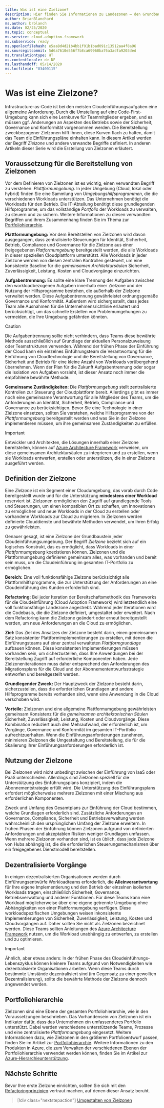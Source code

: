 ```yaml
---
title: Was ist eine Zielzone?
description: Hier finden Sie Informationen zu Landezonen – den Grundbausteinen jeder Cloudeinführungsumgebung.
author: BrianBlanchard
ms.author: brblanch
ms.date: 02/25/2020
ms.topic: conceptual
ms.service: cloud-adoption-framework
ms.subservice: ready
ms.openlocfilehash: e5aa8d4d21b4bb1f01b1bad091c13512aa4f8a96
ms.sourcegitcommit: 5d6a7610e556f7b8ca69960ba76a3adfa9203ded
ms.translationtype: HT
ms.contentlocale: de-DE
ms.lasthandoff: 05/14/2020
ms.locfileid: "83400115"
---
```

<!-- markdownlint-disable MD026 -->

# <a name="what-is-a-landing-zone"></a>Was ist eine Zielzone?

Infrastructure-as-Code ist bei den meisten Cloudeinführungsaufgaben eine allgemeine Anforderung. Durch die Umstellung auf eine Code-First-Umgebung kann sich eine Lernkurve für Teammitglieder ergeben, und es müssen ggf. Änderungen an Aspekten des Betriebs sowie der Sicherheit, Governance und Konformität vorgenommen werden. Die Bereitstellung zweckbezogener Zielzonen hilft Ihnen, diese Kurven flach zu halten, damit das Team die Einführungspläne einhalten kann. In diesem Artikel werden der Begriff _Zielzone_ und andere verwandte Begriffe definiert. In anderen Artikeln dieser Serie wird die Erstellung von Zielzonen erläutert.

## <a name="prerequisite-to-landing-zone-deployment"></a>Voraussetzung für die Bereitstellung von Zielzonen

Vor dem Definieren von Zielzonen ist es wichtig, einen verwandten Begriff zu verstehen: _Plattformumgebung_. In jeder Umgebung (Cloud, lokal oder hybrid) finden Sie eine Sammlung von _Umgebungshilfsprogrammen_, die die verschiedenen Workloads unterstützen. Das Unternehmen benötigt die Workloads für den Betrieb. Die IT-Abteilung benötigt diese grundlegenden Hilfsprogramme, um das vollständige _Portfolio_ der Workloads zu verwalten, zu steuern und zu sichern. Weitere Informationen zu diesen verwandten Begriffen und ihrem Zusammenhang finden Sie im Thema zur [Portfoliohierarchie](../../reference/fundamental-concepts/hosting-hierarchy.md).

**Plattformumgebung:** Vor dem Bereitstellen von Zielzonen wird davon ausgegangen, dass zentralisierte Steuerungen für Identität, Sicherheit, Betrieb, Compliance und Governance für die Zielzone aus einer freigegebenen _Platformumgebung_ bereitgestellt werden, die alle Workloads in dieser speziellen Cloudplattform unterstützt. Alle Workloads in jeder Zielzone werden von diesen zentralen Kontrollen gesteuert, um eine konsistente Baseline für die _gemeinsamen Architektursäulen_ Sicherheit, Zuverlässigkeit, Leistung, Kosten und Cloudvorgänge einzurichten.

**Aufgabentrennung:** Es sollte eine klare Trennung der Aufgaben zwischen den workloadbezogenen Aufgaben innerhalb einer Zielzone und der Nutzung der Hilfsprogramme bestehen, die außerhalb der Zielzone verwaltet werden. Diese Aufgabentrennung gewährleistet ordnungsgemäße Governance und Konformität. Außerdem wird sichergestellt, dass jedes Team alle Ausnahmen für die Unternehmensrichtlinie erläutert und berücksichtigt, um das schnelle Erstellen von Problemumgehungen zu vermeiden, die Ihre Umgebung gefährden könnten.

> [!CAUTION]
> Die Aufgabentrennung sollte nicht verhindern, dass Teams diese bewährte Methode ausschließlich auf Grundlage der aktuellen Personalzuweisung oder Teamstrukturen verwenden. Während der frühen Phase der Einführung der Cloud kann ein einzelnes Einführungsteam die Verantwortung für die Einführung von Cloudtechnologie und die Bereitstellung von Governance, Sicherheit und Betrieb für eine kleine Anzahl von Workloads vorübergehend übernehmen. Wenn der Plan für die Zukunft Aufgabentrennung oder sogar die Isolation von Aufgaben vorsieht, ist dieser Ansatz noch immer die empfohlene bewährte Methode.

**Gemeinsame Zuständigkeiten:** Die _Plattformumgebung_ stellt zentralisierte Kontrollen zur Steuerung der Cloudplattform bereit. Allerdings gibt es immer noch eine gemeinsame Verantwortung für alle Mitglieder des Teams, um die Anforderungen an Identität, Sicherheit, Betrieb, Compliance und Governance zu berücksichtigen. Bevor Sie eine Technologie in einer Zielzone einsetzen, sollten Sie verstehen, welche Hilfsprogramme von der _Plattformumgebung_ bereitgestellt werden und was Sie in der Zielzone implementieren müssen, um ihre gemeinsamen Zuständigkeiten zu erfüllen.

> [!IMPORTANT]
> Entwickler und Architekten, die Lösungen innerhalb einer Zielzone bereitstellen, können auf [Azure Architecture Framework](https://docs.microsoft.com/azure/architecture/framework/) verweisen, um diese gemeinsamen Architektursäulen zu integrieren und zu erstellen, wenn sie Workloads entwerfen, erstellen oder unterstützen, die in einer Zielzone ausgeführt werden.

## <a name="landing-zone-definition"></a>Definition der Zielzone

Eine _Zielzone_ ist ein Segment einer Cloudumgebung, das vorab durch Code bereitgestellt wurde und für die Unterstützung **mindestens einer Workload** reserviert ist. Zielzonen ermöglichen den Zugriff auf grundlegende Tools und Steuerungen, um einen kompatiblen Ort zu schaffen, um Innovationen zu ermöglichen und neue Workloads in der Cloud zu erstellen oder vorhandene Workloads zur Cloud zu migrieren. In Zielzonen werden definierte Clouddienste und bewährte Methoden verwendet, um Ihren Erfolg zu gewährleisten.

Genauer gesagt, ist eine Zielzone der Grundbaustein jeder Cloudeinführungsumgebung. Der Begriff _Zielzone_ bezieht sich auf ein logisches Konstrukt, das es ermöglicht, dass Workloads in einer _Plattformumgebung_ koexistieren können. Zielzonen und die Plattformumgebung definieren gemeinsam alles, was vorhanden und bereit sein muss, um die Cloudeinführung im gesamten IT-Portfolio zu ermöglichen.

**Bereich:** Eine voll funktionsfähige Zielzone berücksichtigt alle Plattformhilfsprogramme, die zur Unterstützung der Anforderungen an eine Cloudeinführung des Kunden erforderlich sind.

**Refactoring:** Bei jeder Iteration der Bereitschaftsmethodik des Frameworks für die Cloudeinführung (Cloud Adoption Framework) wird letztendlich eine voll funktionsfähige Landezone angestrebt. Während jeder Iterationen wird die Codebasis, die die Zielzone definiert, umgestaltet oder erweitert. Nach dem Refactoring kann die Zielzone geändert oder erneut bereitgestellt werden, um neue Anforderungen an die Cloud zu ermöglichen.

**Ziel:** Das Ziel des Ansatzes der Zielzone besteht darin, einen gemeinsamen Satz konsistenter Plattformimplementierungen zu erstellen, mit denen die Einführungsteams auf einer zentral verwalteten _Plattformgrundlage_ aufbauen können. Diese konsistenten Implementierungen müssen vorhanden sein, um sicherzustellen, dass Ihre Anwendungen bei der Bereitstellung Zugriff auf erforderliche Komponenten haben. Jede Zielzoneniterationen muss daher entsprechend den Anforderungen des Migrationsplans für die Cloud und der Abonnemententwurfsstrategie entworfen und bereitgestellt werden.

**Grundlegender Zweck:** Der Hauptzweck der Zielzone besteht darin, sicherzustellen, dass die erforderlichen Grundlagen und andere Hilfsprogramme bereits vorhanden sind, wenn eine Anwendung in die Cloud verschoben wird.

**Vorteile:** Zielzonen und eine allgemeine Plattformumgebung gewährleisten gemeinsam Konsistenz für die _gemeinsamen architektonischen Säulen_ Sicherheit, Zuverlässigkeit, Leistung, Kosten und Cloudvorgänge. Diese Kombination reduziert auch den Mehraufwand, der erforderlich ist, um Vorgänge, Governance und Konformität im gesamten IT-Portfolio aufrechtzuerhalten. Wenn die Einführungsanforderungen zunehmen, minimieren Zielzonen die Umgestaltung und Bereitstellung, die für die Skalierung ihrer Einführungsanforderungen erforderlich ist.

## <a name="landing-zone-usage"></a>Nutzung der Zielzone

Bei Zielzonen wird nicht unbedingt zwischen der Einführung von IaaS oder PaaS unterschieden. Allerdings sind Zielzonen speziell für die Unterstützung des Einführungsplans konzipiert, indem die Abonnementstrategie erfüllt wird. Die Unterstützung des Einführungsplans erfordert möglicherweise mehrere Zielzonen mit einer Mischung aus erforderlichen Komponenten.

Zweck und Umfang des Gesamtplans zur Einführung der Cloud bestimmen, welche Grundlagen erforderlich sind. Zusätzliche Anforderungen an Governance, Compliance, Sicherheit und Betriebsverwaltung werden wahrscheinlich den ursprünglichen Umfang der Zielzone erweitern. In frühen Phasen der Einführung können Zielzonen aufgrund von definierten Anforderungen und akzeptablen Risiken weniger Grundlagen umfassen. Wenn mehrere Zielzonen vorhanden sind, ist es üblich, dass jede Zielzone von Hubs abhängig ist, die die erforderlichen Steuerungsmechanismen über ein freigegebenes Dienstmodell bereitstellen.

## <a name="decentralized-operations"></a>Dezentralisierte Vorgänge

In einigen dezentralisierten Organisationen werden durch Einführungsentwürfe Workloadteams erforderlich, die **Alleinverantwortung** für Ihre eigene Implementierung und den Betrieb der einzelnen isolierten Workloads tragen, einschließlich Sicherheit, Governance, Betriebsverwaltung und anderer Funktionen. Für diese Teams kann eine Workload möglicherweise über eine eigene getrennte Umgebung ohne Abhängigkeiten von einer Plattformumgebung verfügen. Diese workloadspezifischen Umgebungen weisen inkonsistente Implementierungen von Sicherheit, Zuverlässigkeit, Leistung, Kosten und Cloudvorgängen auf. Daher sollten Sie nicht als Zielzonen bezeichnet werden. Diese Teams sollten Anleitungen des [Azure Architecture Framework](https://docs.microsoft.com/azure/architecture/framework/) nutzen, um die Workload unabhängig zu entwerfen, zu erstellen und zu optimieren.

> [!IMPORTANT]
> Ähnlich, aber etwas anders: In der frühen Phase des Cloudeinführungs-Lebenszyklus können kleinere Teams aufgrund von Notwendigkeiten wie dezentralisierte Organisationen arbeiten. Wenn diese Teams durch bestimmte Umstände dezentralisiert sind (im Gegensatz zu einer gewollten Dezentralisierung), sollte die bewährte Methode der Zielzone dennoch angewendet werden.

## <a name="portfolio-hierarchy"></a>Portfoliohierarchie

Zielzonen sind eine Ebene der gesamten Portfoliohierarchie, wie in den Voraussetzungen beschrieben. Das Vorhandensein von Zielzonen ist ein Indikator dafür, dass das Unternehmen ein umfassenderes Portfolio unterstützt. Dabei werden verschiedene unterstützende Teams, Prozesse und eine zentralisierte _Plattformumgebung_ eingesetzt. Weitere Informationen dazu, wie Zielzonen in den größeren Portfolioentwurf passen, finden Sie im Artikel zur [Portfoliohierarchie](../../reference/fundamental-concepts/hosting-hierarchy.md). Weitere Informationen zu den Produkten in Azure, die zum Verwalten der verschiedenen Ebenen der Portfoliohierarchie verwendet werden können, finden Sie im Artikel zur [Azure-Hierarchieunterstützung](../../reference/fundamental-concepts/hierarchy-azure-tools.md).

## <a name="next-steps"></a>Nächste Schritte

Bevor Ihre erste Zielzone einrichten, sollten Sie sich mit den [Refactoringprinzipien](./refactor.md) vertraut machen, auf denen dieser Ansatz beruht.

> [!div class="nextstepaction"]
> [Umgestalten von Zielzonen](./refactor.md)
